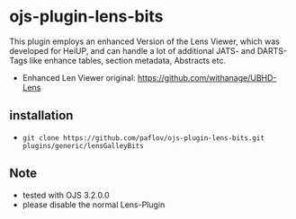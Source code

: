 # ojs-plugin-lens-bits

This plugin employs an enhanced Version of the Lens Viewer, which was developed for HeiUP,
and can handle a lot of additional JATS- and DARTS-Tags like
enhance tables, section metadata,  Abstracts etc.

* Enhanced Len Viewer original: https://github.com/withanage/UBHD-Lens

## installation

* `git clone https://github.com/paflov/ojs-plugin-lens-bits.git plugins/generic/lensGalleyBits`

## Note

* tested with OJS 3.2.0.0
* please disable the normal Lens-Plugin
